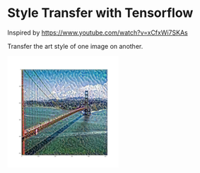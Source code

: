 #  Style Transfer with Tensorflow
Inspired by https://www.youtube.com/watch?v=xCfxWi7SKAs


Transfer the art style of one image on another.

<img src="Figure_1.png" width="50%" title="Golden Gate Bridge Waved"/>